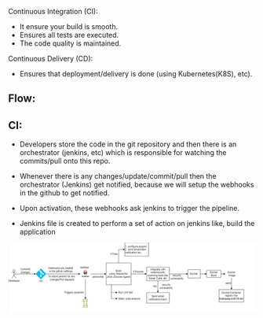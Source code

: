 Continuous Integration (CI): 
* It ensure your build is smooth.
* Ensures all tests are executed.
* The code quality is maintained.

Continuous Delivery (CD):
* Ensures that deployment/delivery is done (using Kubernetes(K8S), etc).


## Flow:

## CI:

* Developers store the code in the git repository and then there is an orchestrator (jenkins, etc) which is responsible for watching the commits/pull onto this repo.

* Whenever there is any changes/update/commit/pull then the orchestrator (Jenkins) get notified, because we will setup the webhooks in the github to get notified.

* Upon activation, these webhooks ask jenkins to trigger the pipeline.

* Jenkins file is created to perform a set of action on jenkins like, build the application

![Alt text](image.png)